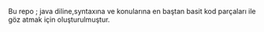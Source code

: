 Bu repo ; 
java diline,syntaxına ve konularına en baştan basit kod parçaları ile göz atmak için oluşturulmuştur.
